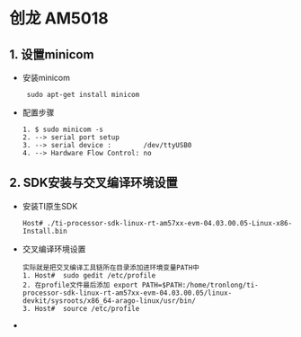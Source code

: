 # 创龙 AM5018

## 1. 设置minicom

- 安装minicom 

  ```
   sudo apt-get install minicom
  ```
  
- 配置步骤

  ```
  1. $ sudo minicom -s
  2. --> serial port setup
  3. --> serial device :        /dev/ttyUSB0
  4. --> Hardware Flow Control: no
  ```
## 2. SDK安装与交叉编译环境设置

- 安装TI原生SDK

  ```
  Host# ./ti-processor-sdk-linux-rt-am57xx-evm-04.03.00.05-Linux-x86-Install.bin
  ```

- 交叉编译环境设置

  ```
  实际就是把交叉编译工具链所在目录添加进环境变量PATH中
  1. Host#  sudo gedit /etc/profile
  2. 在profile文件最后添加 export PATH=$PATH:/home/tronlong/ti-processor-sdk-linux-rt-am57xx-evm-04.03.00.05/linux-devkit/sysroots/x86_64-arago-linux/usr/bin/
  3. Host#  source /etc/profile
  ```
- 

